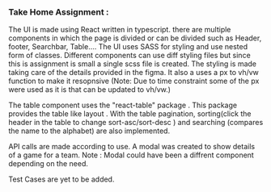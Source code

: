### Take Home Assignment : 

The UI is made using React written in typescript.
there are multiple components in which the page is divided or can be divided such as Header, footer, Searchbar, Table....
The UI uses SASS for styling and use nested form of classes.
Different components can use diff styling files but since this is assignment is small a single scss file is created.
The styling is made taking care of the details provided in the figma. It also a uses a px to vh/vw function to make it resopnsive (Note: Due to time constraint some of the px were used as it is that can be updated to vh/vw.)

The table component uses the "react-table" package .
This package provides the table like layout .
With the table pagination, sorting(click the header in the table to change sort-asc/sort-desc ) and  searching (compares the name to the alphabet) are also implemented.

API calls are made according to use.
A modal was created to show details of a game for a team.
Note : Modal could have been a diffrent component depending on the need.

Test Cases are yet to be added.
